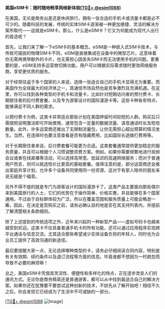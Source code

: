 **美国eSIM卡：随时随地畅享网络新体验[[TG💪+ @esim1088](https://t.me/s/esim1088)]**

在美国，无论是商务出差还是休闲旅行，拥有一张合适的手机卡或流量卡都是必不可少的。随着科技的发展，传统的实体SIM卡逐渐被一种更加便捷、灵活的解决方案所取代——这就是eSIM卡。那么，什么是eSIM卡？它又为何能成为现代人出行的首选呢？

首先，让我们来了解一下eSIM卡的基本概念。eSIM是一种嵌入式SIM卡技术，与传统可插拔的物理SIM卡不同，eSIM是直接集成在设备中的微型芯片。这意味着你无需再携带额外的卡片，也无需担心因丢失SIM卡而无法使用手机的问题。更重要的是，eSIM支持多运营商切换功能，用户可以根据实际需求随时更改网络服务商，享受更优质的服务。

对于经常往返于多个国家的人来说，选择一张适合自己的手机卡显得尤为重要。而美国作为全球最大的经济体之一，其通信市场自然也是竞争激烈且充满机遇。在这里，你可以找到各种类型的手机卡和流量卡，比如针对短期访问者的预付费卡、长期居住者的后付费套餐，以及专为游客设计的国际漫游卡等。这些卡种各有特点，能够满足不同人群的需求。

以预付费卡为例，这类卡非常适合那些计划在美国停留时间较短的人群。购买后只需按照说明激活即可开始使用，通常包含一定量的数据流量、语音通话时长及短信数量。此外，许多运营商还推出了无限制流量包，让你无需担心超出预算的情况发生。当然，在选择时也要注意查看是否有隐藏费用，比如国际长途拨打费用等。

对于长期居住者来说，后付费套餐可能更为合适。这类套餐通常提供更加稳定的服务质量，并且可以根据个人习惯调整资费方案。例如，如果你需要频繁地进行视频会议或者在线直播等活动，可以选择高带宽、低延迟的高速网络服务；而对于普通用户而言，则可以挑选性价比更高的基础套餐。值得注意的是，部分运营商还会推出家庭共享计划，允许多个设备共同使用同一份资源，这对于有家人陪伴的朋友来说无疑是个福音。

另外不得不提的就是专门为游客设计的国际漫游卡了。这类产品主要面向那些偶尔来到美国旅行的人士，它们的优势在于操作简单、价格实惠，并且能够在多个国家通用。不过由于目标群体较为广泛，所以在覆盖范围和服务质量上可能会略逊一筹。因此，在决定是否购买之前，请务必确认目的地是否在其支持列表内，并提前了解清楚相关条款细则。

除了上述提到的传统选项之外，近年来兴起的一种新型产品——虚拟号码卡也越来越受到欢迎。这类卡不仅具备普通手机卡的所有功能，还可以通过应用程序实现跨平台通话与信息交流。尤其适合那些希望减少实体设备负担的年轻人，同时也为企业员工提供了高效沟通的新途径。

最后要提醒大家一点，无论选择哪种类型的卡，请务必仔细阅读合同内容，特别是有关有效期、续约条件以及退订流程等方面的信息。毕竟谁都不想因为一时疏忽而导致不必要的麻烦嘛！

总之，美国eSIM卡凭借其灵活性、便捷性和多样化的特点，正在逐步改变人们的通讯方式。无论你是商务精英还是普通游客，都可以从中找到最适合自己的解决方案。如果你还在犹豫要不要尝试这种创新的技术，不妨先从了解开始吧！相信不久之后，你会发现它已经成为了生活中不可或缺的一部分。

[[TG💪+ @esim1088](https://t.me/s/esim1088) ![Image](https://i.postimg.cc/4NQfJmqS/Snipaste-2025-05-13-00-14-12.png)]